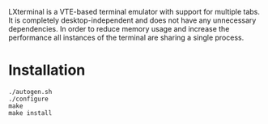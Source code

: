 LXterminal is a VTE-based terminal emulator with support for multiple tabs. 
It is completely desktop-independent and does not have any unnecessary 
dependencies. In order to reduce memory usage and increase the performance 
all instances of the terminal are sharing a single process.

# Installation

    ./autogen.sh
    ./configure
    make
    make install
